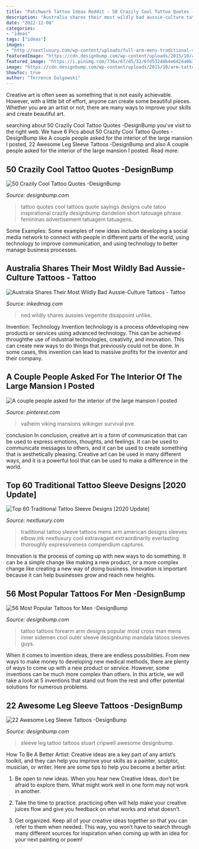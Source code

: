 ```yaml
---
title: "Patchwork Tattoo Ideas Reddit - 50 Crazily Cool Tattoo Quotes -designbump"
description: "Australia shares their most wildly bad aussie-culture tattoos"
date: "2022-12-08"
categories:
- "ideas"
tags: ["ideas"]
images:
- "http://nextluxury.com/wp-content/uploads/full-arm-mens-traditional-sleeve-tattoos.jpg"
featuredImage: "https://cdn.designbump.com/wp-content/uploads/2015/10/arm-tattoo-design-for-men.jpg"
featured_image: "https://i.pinimg.com/736x/6f/d5/32/6fd53248b4e6424a0b3b3ce324e5d211.jpg"
image: "https://cdn.designbump.com/wp-content/uploads/2015/10/arm-tattoo-design-for-men.jpg"
ShowToc: true
author: "Terrence Gulgowski"
---
```



Creative art is often seen as something that is not easily achievable. However, with a little bit of effort, anyone can create some beautiful pieces. Whether you are an artist or not, there are many ways to improve your skills and create beautiful art.

	

		
searching about 50 Crazily Cool Tattoo Quotes -DesignBump you've visit to the right web. We have 6 Pics about 50 Crazily Cool Tattoo Quotes -DesignBump like A couple people asked for the interior of the large mansion I posted, 22 Awesome Leg Sleeve Tattoos -DesignBump and also A couple people asked for the interior of the large mansion I posted. Read more:
		
    
## 50 Crazily Cool Tattoo Quotes -DesignBump

<img loading=lazy src="https://designbump.com/wp-content/uploads/2015/07/Tattoo-Ideas-For-Girls-Quotes.jpg" onerror="this.onerror=null;this.src='https://tse4.mm.bing.net/th?id=OIP.F4mt26oEwfPeJhFIiOPIIQHaFj&amp;pid=15.1';" alt="50 Crazily Cool Tattoo Quotes -DesignBump">

_Source: designbump.com_

>tattoo quotes cool tattoos quote sayings designs cute tatoo inspirational crazily designbump dandelion short tatouage phrase femininas advertisement tatuagem tatuagens. 

	

Some Examples:
Some examples of new ideas include developing a social media network to connect with people in different parts of the world, using technology to improve communication, and using technology to better manage business processes.

    
## Australia Shares Their Most Wildly Bad Aussie-Culture Tattoos - Tattoo

<img loading=lazy src="https://www.inkedmag.com/.image/c_limit%2Ccs_srgb%2Cq_auto:good%2Cw_700/MTY3NTE2OTY1OTI4MzE0MjQ3/tjfiw848n5k11.png" onerror="this.onerror=null;this.src='https://tse2.mm.bing.net/th?id=OIP.nPP24rapq1AjRfIsb5Js8wHaI8&amp;pid=15.1';" alt="Australia Shares Their Most Wildly Bad Aussie-Culture Tattoos - Tattoo">

_Source: inkedmag.com_

>ned wildly shares aussies vegemite disappoint unlike. 

	

Invention: Technology
Invention technology is a process ofdeveloping new products or services using advanced technology. This can be achieved throughthe use of industrial technologies, creativity, and innovation. This can create new ways to do things that previously could not be done. In some cases, this invention can lead to massive profits for the inventor and their company.

    
## A Couple People Asked For The Interior Of The Large Mansion I Posted

<img loading=lazy src="https://i.pinimg.com/736x/6f/d5/32/6fd53248b4e6424a0b3b3ce324e5d211.jpg" onerror="this.onerror=null;this.src='https://tse3.mm.bing.net/th?id=OIP.Ia4juQfQlKFJXSIdtxw6igHaGu&amp;pid=15.1';" alt="A couple people asked for the interior of the large mansion I posted">

_Source: pinterest.com_

>valheim viking mansions wikinger survival pve. 

	

conclusion
In conclusion, creative art is a form of communication that can be used to express emotions, thoughts, and feelings. It can be used to communicate messages to others, and it can be used to create something that is aesthetically pleasing. Creative art can be used in many different ways, and it is a powerful tool that can be used to make a difference in the world.

    
## Top 60 Traditional Tattoo Sleeve Designs [2020 Update]

<img loading=lazy src="http://nextluxury.com/wp-content/uploads/full-arm-mens-traditional-sleeve-tattoos.jpg" onerror="this.onerror=null;this.src='https://tse4.mm.bing.net/th?id=OIP.8waRlza5yep64r5QmZWEkAHaHY&amp;pid=15.1';" alt="Top 60 Traditional Tattoo Sleeve Designs [2020 Update]">

_Source: nextluxury.com_

>traditional tattoo sleeve tattoos mens arm american designs sleeves elbow ink nextluxury cool extravagant extraordinarily everlasting thoroughly expressiveness compendium captures. 

	

Innovation is the process of coming up with new ways to do something. It can be a simple change like making a new product, or a more complex change like creating a new way of doing business. Innovation is important because it can help businesses grow and reach new heights.

    
## 56 Most Popular Tattoos For Men -DesignBump

<img loading=lazy src="https://cdn.designbump.com/wp-content/uploads/2015/10/arm-tattoo-design-for-men.jpg" onerror="this.onerror=null;this.src='https://tse2.mm.bing.net/th?id=OIP.hTzKrbWpFKEcflz6kkyeWQAAAA&amp;pid=15.1';" alt="56 Most Popular Tattoos for Men -DesignBump">

_Source: designbump.com_

>tattoo tattoos forearm arm designs popular most cross man mens inner sidemen cool outer sleeve designbump mandala tatoos sleeves guys. 

	

When it comes to invention ideas, there are endless possibilities. From new ways to make money to developing new medical methods, there are plenty of ways to come up with a new product or service. However, some inventions can be much more complex than others. In this article, we will take a look at 5 inventions that stand out from the rest and offer potential solutions for numerous problems.

    
## 22 Awesome Leg Sleeve Tattoos -DesignBump

<img loading=lazy src="https://designbump.com/wp-content/uploads/2015/09/Stuart-G-Cripwell-Leg-Sleeve.jpg" onerror="this.onerror=null;this.src='https://tse3.mm.bing.net/th?id=OIP.twXMAGyJgJK_sqZ9kJ4o8QHaLH&amp;pid=15.1';" alt="22 Awesome Leg Sleeve Tattoos -DesignBump">

_Source: designbump.com_

>sleeve leg tattoo tattoos stuart cripwell awesome designbump. 

	

How To Be A Better Artist:
Creative ideas are a key part of any artist’s toolkit, and they can help you improve your skills as a painter, sculptor, musician, or writer. Here are some tips to help you become a better artist:
1. Be open to new ideas. When you hear new Creative Ideas, don’t be afraid to explore them. What might work well in one form may not work in another.

2. Take the time to practice. practicing often will help make your creative juices flow and give you feedback on what works and what doesn’t.

3. Get organized. Keep all of your creative ideas together so that you can refer to them when needed. This way, you won’t have to search through many different sources for inspiration when coming up with an idea for your next painting or poem!

